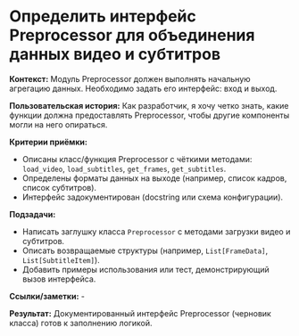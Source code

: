 # **Определить интерфейс Preprocessor для объединения данных видео и субтитров**

**Контекст:** Модуль Preprocessor должен выполнять начальную агрегацию данных. Необходимо задать его интерфейс: вход и выход.


**Пользовательская история:** Как разработчик, я хочу четко знать, какие функции должна предоставлять Preprocessor, чтобы другие компоненты могли на него опираться.


**Критерии приёмки:**
- Описаны класс/функция Preprocessor с чёткими методами: `load_video`, `load_subtitles`, `get_frames`, `get_subtitles`.
- Определены форматы данных на выходе (например, список кадров, список субтитров).
- Интерфейс задокументирован (docstring или схема конфигурации).


**Подзадачи:**
- Написать заглушку класса `Preprocessor` с методами загрузки видео и субтитров.
- Описать возвращаемые структуры (например, `List[FrameData]`, `List[SubtitleItem]`).
- Добавить примеры использования или тест, демонстрирующий вызов интерфейса.


**Ссылки/заметки:** -


**Результат:** Документированный интерфейс Preprocessor (черновик класса) готов к заполнению логикой.
